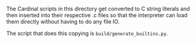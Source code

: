 The Cardinal scripts in this directory get converted to C string literals and then
inserted into their respective .c files so that the interpreter can load them
directly without having to do any file IO.

The script that does this copying is `build/generate_builtins.py`.